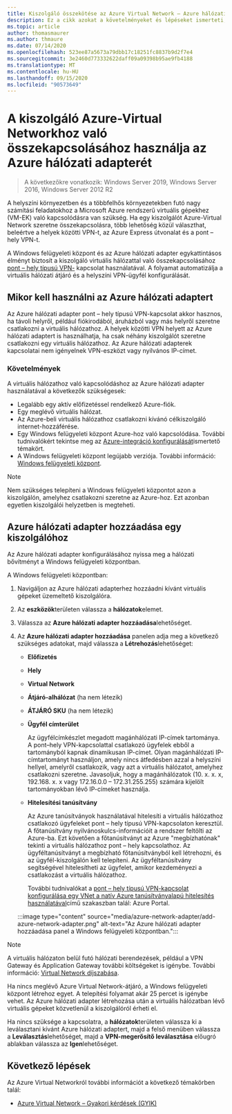 ```yaml
---
title: Kiszolgáló összekötése az Azure Virtual Network – Azure hálózati adapter
description: Ez a cikk azokat a követelményeket és lépéseket ismerteti, amelyekkel az Azure hálózati adapter használatával csatlakozhat egy kiszolgálóhoz egy Azure-Virtual Networkhoz.
ms.topic: article
author: thomasmaurer
ms.author: thmaure
ms.date: 07/14/2020
ms.openlocfilehash: 523ee87a5673a79dbb17c18251fc8837b9d2f7e4
ms.sourcegitcommit: 3e2460d773332622daff09a09398b95ae9fb4188
ms.translationtype: MT
ms.contentlocale: hu-HU
ms.lasthandoff: 09/15/2020
ms.locfileid: "90573649"
---
```

# <a name="use-azure-network-adapter-to-connect-a-server-to-an-azure-virtual-network"></a>A kiszolgáló Azure-Virtual Networkhoz való összekapcsolásához használja az Azure hálózati adapterét

>A következőkre vonatkozik: Windows Server 2019, Windows Server 2016, Windows Server 2012 R2

A helyszíni környezetben és a többfelhős környezetekben futó nagy számítási feladatokhoz a Microsoft Azure rendszerű virtuális gépekhez (VM-EK) való kapcsolódásra van szükség. Ha egy kiszolgálót Azure-Virtual Network szeretne összekapcsolásra, több lehetőség közül választhat, beleértve a helyek közötti VPN-t, az Azure Express útvonalat és a pont – hely VPN-t.

A Windows felügyeleti központ és az Azure hálózati adapter egykattintásos élményt biztosít a kiszolgáló virtuális hálózattal való összekapcsolásához [pont – hely típusú VPN-](/azure/vpn-gateway/vpn-gateway-howto-point-to-site-resource-manager-portal) kapcsolat használatával. A folyamat automatizálja a virtuális hálózati átjáró és a helyszíni VPN-ügyfél konfigurálását.

## <a name="when-to-use-azure-network-adapter"></a>Mikor kell használni az Azure hálózati adaptert
Az Azure hálózati adapter pont – hely típusú VPN-kapcsolat akkor hasznos, ha távoli helyről, például fiókirodából, áruházból vagy más helyről szeretne csatlakozni a virtuális hálózathoz. A helyek közötti VPN helyett az Azure hálózati adaptert is használhatja, ha csak néhány kiszolgálót szeretne csatlakozni egy virtuális hálózathoz. Az Azure hálózati adapterek kapcsolatai nem igényelnek VPN-eszközt vagy nyilvános IP-címet.

### <a name="requirements"></a>Követelmények
A virtuális hálózathoz való kapcsolódáshoz az Azure hálózati adapter használatával a következők szükségesek:
- Legalább egy aktív előfizetéssel rendelkező Azure-fiók.
- Egy meglévő virtuális hálózat.
- Az Azure-beli virtuális hálózathoz csatlakozni kívánó célkiszolgáló internet-hozzáférése.
- Egy Windows felügyeleti központ Azure-hoz való kapcsolódása.
  További tudnivalókért tekintse meg az [Azure-integráció konfigurálását](/windows-server/manage/windows-admin-center/azure/azure-integration)ismertető témakört.
- A Windows felügyeleti központ legújabb verziója.
  További információ: [Windows felügyeleti központ](https://www.microsoft.com/windows-server/windows-admin-center).

> [!NOTE]
> Nem szükséges telepíteni a Windows felügyeleti központot azon a kiszolgálón, amelyhez csatlakozni szeretne az Azure-hoz. Ezt azonban egyetlen kiszolgálói helyzetben is megteheti.

## <a name="add-an-azure-network-adapter-to-a-server"></a>Azure hálózati adapter hozzáadása egy kiszolgálóhoz
Az Azure hálózati adapter konfigurálásához nyissa meg a hálózati bővítményt a Windows felügyeleti központban.

A Windows felügyeleti központban:
1. Navigáljon az Azure hálózati adapterhez hozzáadni kívánt virtuális gépeket üzemeltető kiszolgálóra.
1. Az **eszközök**területen válassza a **hálózatok**elemet.
1. Válassza az **Azure hálózati adapter hozzáadása**lehetőséget.
1. Az **Azure hálózati adapter hozzáadása** panelen adja meg a következő szükséges adatokat, majd válassza a **Létrehozás**lehetőséget:
    - **Előfizetés**
    - **Hely**
    - **Virtual Network**
    - **Átjáró-alhálózat** (ha nem létezik)
    - **ÁTJÁRÓ SKU** (ha nem létezik)
    - **Ügyfél címterület**

        Az ügyfélcímkészlet megadott magánhálózati IP-címek tartománya. A pont–hely VPN-kapcsolattal csatlakozó ügyfelek ebből a tartományból kapnak dinamikusan IP-címet. Olyan magánhálózati IP-címtartományt használjon, amely nincs átfedésben azzal a helyszíni hellyel, amelyről csatlakozik, vagy azt a virtuális hálózatot, amelyhez csatlakozni szeretne. Javasoljuk, hogy a magánhálózatok (10. x. x. x, 192.168. x. x vagy 172.16.0.0 – 172.31.255.255) számára kijelölt tartományokban lévő IP-címeket használja.

    - **Hitelesítési tanúsítvány**

        Az Azure tanúsítványok használatával hitelesíti a virtuális hálózathoz csatlakozó ügyfeleket pont – hely típusú VPN-kapcsolaton keresztül. A főtanúsítvány nyilvánoskulcs-információit a rendszer feltölti az Azure-ba. Ezt követően a főtanúsítványt az Azure "megbízhatónak" tekinti a virtuális hálózathoz pont – hely kapcsolathoz. Az ügyféltanúsítványt a megbízható főtanúsítványból kell létrehozni, és az ügyfél-kiszolgálón kell telepíteni. Az ügyféltanúsítvány segítségével hitelesítheti az ügyfelet, amikor kezdeményezi a csatlakozást a virtuális hálózathoz.
    
        További tudnivalókat a [pont – hely típusú VPN-kapcsolat konfigurálása egy VNet a natív Azure tanúsítványalapú hitelesítés használatával](/azure/vpn-gateway/vpn-gateway-howto-point-to-site-resource-manager-portal)című szakaszban talál: Azure Portal.

    :::image type="content" source="media/azure-network-adapter/add-azure-network-adapter.png" alt-text="Az Azure hálózati adapter hozzáadása panel a Windows felügyeleti központban.":::

> [!NOTE]
> A virtuális hálózaton belül futó hálózati berendezések, például a VPN Gateway és Application Gateway további költségeket is igénybe. További információ: [Virtual Network díjszabása](https://azure.microsoft.com/pricing/details/virtual-network/).

Ha nincs meglévő Azure Virtual Network-átjáró, a Windows felügyeleti központ létrehoz egyet. A telepítési folyamat akár 25 percet is igénybe vehet. Az Azure hálózati adapter létrehozása után a virtuális hálózatban lévő virtuális gépeket közvetlenül a kiszolgálóról érheti el.

Ha nincs szüksége a kapcsolatra, a **hálózatok**területen válassza ki a leválasztani kívánt Azure hálózati adaptert, majd a felső menüben válassza a **Leválasztás**lehetőséget, majd a **VPN-megerősítő leválasztása** előugró ablakban válassza az **Igen**lehetőséget.

## <a name="next-steps"></a>Következő lépések
Az Azure Virtual Networkról további információt a következő témakörben talál:

- [Azure Virtual Network – Gyakori kérdések (GYIK)](/azure/virtual-network/virtual-networks-faq)
